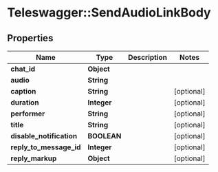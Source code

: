 # Teleswagger::SendAudioLinkBody

## Properties
Name | Type | Description | Notes
------------ | ------------- | ------------- | -------------
**chat_id** | **Object** |  | 
**audio** | **String** |  | 
**caption** | **String** |  | [optional] 
**duration** | **Integer** |  | [optional] 
**performer** | **String** |  | [optional] 
**title** | **String** |  | [optional] 
**disable_notification** | **BOOLEAN** |  | [optional] 
**reply_to_message_id** | **Integer** |  | [optional] 
**reply_markup** | **Object** |  | [optional] 


